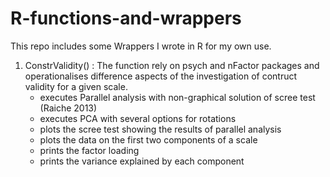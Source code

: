 # R-functions-and-wrappers

This repo includes some Wrappers I wrote in R for my own use.

1. ConstrValidity() : The function rely on psych and nFactor packages and operationalises difference aspects of the investigation of contruct validity for a given scale.
   - executes Parallel analysis with non-graphical  solution of scree test (Raiche 2013)
   - executes PCA with several options for rotations
   - plots the scree test showing the results of parallel analysis
   - plots the data on the first two components of a scale 
   - prints the factor loading
   - prints the variance explained by each component
